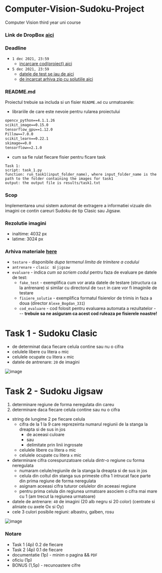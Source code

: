 # Computer-Vision-Sudoku-Project
Computer Vision third year uni course 

### Link de DropBox [aici](https://www.dropbox.com/sh/d54q2uq3nk8q3l7/AABuMSrZL7D1CACa_lo1_jdla?dl=0)

### Deadline 
- ```1 dec 2021, 23:59```
  - [incarcare cod(proiect) aici](https://tinyurl.com/CAVA-2021-TEMA1-SOLUTII)
- ```5 dec 2021, 23:59```
  - [datele de test se iau de aici](https://tinyurl.com/CAVA-2021-TEMA1)
  - [de incarcat arhiva zip cu solutiile aici](https://tinyurl.com/CAVA-2021-TEMA1-REZULTATE)
### README.md
Proiectul trebuie sa includa si un fisier ```README.md``` cu urmatoarele:

- librariile de care este nevoie pentru rularea proiectului
```numpy==1.15.4
opencv_python==4.1.1.26
scikit_image==0.15.0
tensorflow_gpu==1.12.0
Pillow==7.0.0
scikit_learn==0.22.1
skimage==0.0
tensorflow==2.1.0
```
- cum sa fie rulat fiecare fisier pentru ficare task
```
Task 1: 
script: task_1.py
function: run_task1(input_folder_name), where input_folder_name is the path to the folder containing the images for task1
output: the output file is results/task1.txt
```

### Scop
Implementarea unui sistem automat de extragere a informatiei vizuale din imagini ce contin careuri Sudoku de tip Clasic sau Jigsaw.

### Rezolutie imagini
- inaltime: 4032 px
- latime: 3024 px

### Arhiva materiale [here](https://tinyurl.com/CAVA-2021-TEMA1)
- ```testare``` - disponibile *dupa termenul limita de trimitere a codului*
- ```antrenare``` - ```clasic ``` si ```jigsaw``` 
- ```evaluare``` - indica *cum sa scriem codul* pentru faza de evaluare pe datele de test:
  - ```fake_test``` - exemplifica cum vor arata datele de testare (structura ca la antrenare) si similar cu directorul de ```test``` in care vor fi imaginile de testare
  - ```fisiere_solutie``` - exemplifica formatul fisierelor de trimis in faza a doua (director ```Alexe_Bogdan_331```)
  - ```cod_evaluare``` - cod folosit pentru evaluarea automata a rezultatelor --- **trebuie sa ne asiguram ca acest cod ruleaza pe fisierele noastre!** 

# Task 1 - Sudoku Clasic
- de determinat daca fiecare celula contine sau nu o cifra
- celulele libere cu litera ```o``` mic
- celulele ocupate cu litera ```x``` mic
- datele de antrenare: ```20``` de imagini

![image](https://user-images.githubusercontent.com/61749814/142925428-4aa097c0-3062-417c-ad9e-b6233479e055.png)

# Task 2 - Sudoku Jigsaw
1) determinare regiune de forma neregulata din careu
2) determinare daca fiecare celula contine sau nu o cifra
- string de lungime 2 pe fiecare celula 
  - cifra de la 1 la 9 care reprezeinta numarul regiunii de la stanga la dreapta si de sus in jos
    - de aceeasi culoare
    - sau 
    - delimitate prin linii ingrosate  
  - celulele libere cu litera ```o``` mic
  - celulele ocupate cu litera ```x``` mic
- determinare cifra corespunzatoare celula dintr-o regiune cu forma neregulata
  - numaram celule/regiunile de la stanga la dreapta si de sus in jos
  - celula din coltul din stanga sus primeste cifra 1 intrucat face parte din prima regiune de forma neregulata
  - asignam aceeasi cifra tuturor celulelor din aceeasi regiune
  - pentru prima celula din regiunea urmatoare asociem o cifra mai mare cu 1 (am trecut la regiunea urmatoare)
- datele de antrenare: ```40``` de imagini (20 alb negru si 20 color) (centrate si aliniate cu axele Ox si Oy)
- cele 3 culori posibile regiuni: albastru, galben, rosu

![image](https://user-images.githubusercontent.com/61749814/142925523-6abeb41d-4d94-4fd7-917f-46a72aa23abc.png)

### Notare
- Task 1 (4p) 0.2 de fiecare
- Task 2 (4p) 0.1 de fiecare
- documentatie (1p) - minim o pagina && ```PDF```
- oficiu (1p)
- BONUS (1,5p) - recunoastere cifre
